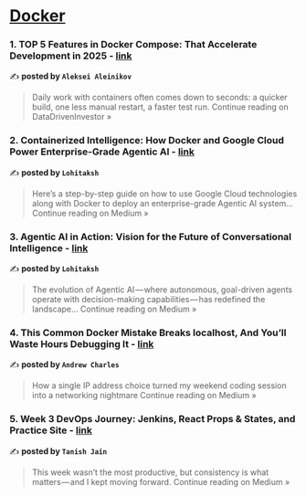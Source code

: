 
<h1><a href=https://medium.com/tag/docker/recommended target="_blank" rel="noopener noreferrer">Docker</a></h1>
<h3>1. TOP 5 Features in Docker Compose: That Accelerate Development in 2025 - <a href="https://medium.datadriveninvestor.com/top-5-features-in-docker-compose-that-accelerate-development-in-2025-879858ed05c3?source=rss------docker-5" target="_blank" rel="noopener noreferrer">link</a></h3>

✍️ **posted by `Aleksei Aleinikov`**

<blockquote>Daily work with containers often comes down to seconds: a quicker build, one less manual restart, a faster test run.
Continue reading on DataDrivenInvestor »</blockquote>

<h3>2. Containerized Intelligence: How Docker and Google Cloud Power Enterprise-Grade Agentic AI - <a href="https://medium.com/@lohitakshyogi/containerized-intelligence-how-docker-and-google-cloud-power-enterprise-grade-agentic-ai-255f0f90e1e7?source=rss------docker-5" target="_blank" rel="noopener noreferrer">link</a></h3>

✍️ **posted by `Lohitaksh`**

<blockquote>Here’s a step-by-step guide on how to use Google Cloud technologies along with Docker to deploy an enterprise-grade Agentic AI system…
Continue reading on Medium »</blockquote>

<h3>3. Agentic AI in Action: Vision for the Future of Conversational Intelligence - <a href="https://medium.com/@lohitakshyogi/agentic-ai-in-action-vision-for-the-future-of-conversational-intelligence-15a8776a8ab0?source=rss------docker-5" target="_blank" rel="noopener noreferrer">link</a></h3>

✍️ **posted by `Lohitaksh`**

<blockquote>The evolution of Agentic AI — where autonomous, goal-driven agents operate with decision-making capabilities — has redefined the landscape…
Continue reading on Medium »</blockquote>

<h3>4. This Common Docker Mistake Breaks localhost, And You’ll Waste Hours Debugging It - <a href="https://medium.com/@AndrewCles/this-common-docker-mistake-breaks-localhost-and-youll-waste-hours-debugging-it-617de587bd80?source=rss------docker-5" target="_blank" rel="noopener noreferrer">link</a></h3>

✍️ **posted by `Andrew Charles`**

<blockquote>How a single IP address choice turned my weekend coding session into a networking nightmare
Continue reading on Medium »</blockquote>

<h3>5.  Week 3 DevOps Journey: Jenkins, React Props & States, and Practice Site - <a href="https://medium.com/@jaint5745/week-3-devops-journey-jenkins-react-props-states-and-practice-site-847d4a6b96b4?source=rss------docker-5" target="_blank" rel="noopener noreferrer">link</a></h3>

✍️ **posted by `Tanish Jain`**

<blockquote>This week wasn’t the most productive, but consistency is what matters — and I kept moving forward.
Continue reading on Medium »</blockquote>

